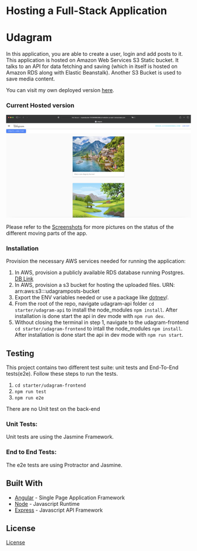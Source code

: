 # Hosting a Full-Stack Application

# Udagram

In this application, you are able to create a user, login and add posts to it.
This application is hosted on Amazon Web Services S3 Static bucket. It talks to an API for data fetching and saving (which in itself is hosted on Amazon RDS along with Elastic Beanstalk). Another S3 Bucket is used to save media content.

You can visit my own deployed version [here](http://myawsbucket-7513648800086.s3-website-us-east-1.amazonaws.com).

### Current Hosted version

![Here is an example of how the frontend looks like.](Screenshots/frontend_example.png)

Please refer to the [Screenshots](./Screenshots/) for more pictures on the status of the different moving parts of the app.


### Installation

Provision the necessary AWS services needed for running the application:

1. In AWS, provision a publicly available RDS database running Postgres. [DB Link](https://mydbinstance.cuc17jgrmae4.us-east-1.rds.amazonaws.com)
1. In AWS, provision a s3 bucket for hosting the uploaded files. URN: arn:aws:s3:::udagramposts-bucket
1. Export the ENV variables needed or use a package like [dotnev](https://www.npmjs.com/package/dotenv)/.
1. From the root of the repo, navigate udagram-api folder `cd starter/udagram-api` to install the node_modules `npm install`. After installation is done start the api in dev mode with `npm run dev`.
1. Without closing the terminal in step 1, navigate to the udagram-frontend `cd starter/udagram-frontend` to intall the node_modules `npm install`. After installation is done start the api in dev mode with `npm run start`.

## Testing

This project contains two different test suite: unit tests and End-To-End tests(e2e). Follow these steps to run the tests.

1. `cd starter/udagram-frontend`
1. `npm run test`
1. `npm run e2e`

There are no Unit test on the back-end

### Unit Tests:

Unit tests are using the Jasmine Framework.

### End to End Tests:

The e2e tests are using Protractor and Jasmine.

## Built With

- [Angular](https://angular.io/) - Single Page Application Framework
- [Node](https://nodejs.org) - Javascript Runtime
- [Express](https://expressjs.com/) - Javascript API Framework

## License

[License](LICENSE.txt)

